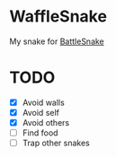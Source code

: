 # **WaffleSnake**
My snake for [BattleSnake]('battlesnake.com')


# **TODO**
- [x] Avoid walls
- [x] Avoid self
- [x] Avoid others
- [ ] Find food
- [ ] Trap other snakes
